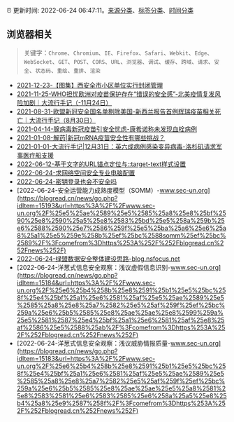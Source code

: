 :alarm_clock: 更新时间: 2022-06-24 06:47:11。[来源分类](../README.md)、[标签分类](../TAGS.md)、[时间分类](../TIMELINE.md)

## 浏览器相关


> 关键字：`Chrome`、`Chromium`、`IE`、`Firefox`、`Safari`、`Webkit`、`Edge`、`WebSocket`、`GET`、`POST`、`CORS`、`URL`、`浏览器`、`调试`、`缓存`、`跨域`、`请求`、`安全`、`状态码`、`重绘`、`重排`、`渲染`



- [2021-12-23-【图集】西安全市小区单位实行封闭管理](https://photos.caixin.com/m/2021-12-23/101821058.html) 
- [2021-11-25-WHO担忧欧洲对疫苗保护存在“错误的安全感”-北美疫情复发风险加剧｜大流行手记（-11月24日）](https://m.caixin.com/m/2021-11-25/101809652.html) 
- [2021-08-31-欧盟新冠安全国名单剔除美国-新西兰报告首例辉瑞疫苗相关死亡｜大流行手记（8月30日）](https://m.caixin.com/m/2021-08-31/101764087.html) 
- [2021-04-14-腺病毒新冠疫苗引安全忧虑-康希诺称未发现血栓病例](https://m.caixin.com/m/2021-04-14/101691086.html) 
- [2021-01-08-解药|新冠mRNA疫苗安全性有哪些挑战？](https://m.caixin.com/m/2021-01-08/101648043.html) 
- [2021-01-01-大流行手记|12月31日：英六成病例感染变异病毒-洛杉矶请求军事医疗船支援](https://m.caixin.com/m/2021-01-01/101645820.html) 
- [2022-06-12-基于文字的URL锚点定位与::target-text样式设置](https://www.zhangxinxu.com/wordpress/2022/06/url-anchor-target-text/) 
- [2022-06-24-求网络空间安全专业电脑配置](https://www.v2ex.com/t/861922) 
- [2022-06-24-密钥登录也会不安全吗](https://www.v2ex.com/t/861902) 
- [2022-06-24-安全运营能力成熟度模型（SOMM）-www.sec-un.org](https://blogread.cn/news/go.php?idItem=15193&url=https%3A%2F%2Fwww.sec-un.org%2F%25e5%25ae%2589%25e5%2585%25a8%25e8%25bf%2590%25e8%2590%25a5%25e8%2583%25bd%25e5%258a%259b%25e6%2588%2590%25e7%2586%259f%25e5%25ba%25a6%25e6%25a8%25a1%25e5%259e%258b%25ef%25bc%2588somm%25ef%25bc%2589%2F%3Fcomefrom%3Dhttps%253A%252F%252Fblogread.cn%252Fnews%252F) 
- [2022-06-24-绿盟数据安全整体建设思路-blog.nsfocus.net](https://blogread.cn/news/go.php?idItem=15190&url=http%3A%2F%2Fblog.nsfocus.net%2Fdata-nsfocus%2F%3Fcomefrom%3Dhttps%253A%252F%252Fblogread.cn%252Fnews%252F) 
- [2022-06-24-洋葱式信息安全观察：浅议虚假信息识别-www.sec-un.org](https://blogread.cn/news/go.php?idItem=15184&url=https%3A%2F%2Fwww.sec-un.org%2F%25e6%25b4%258b%25e8%2591%25b1%25e5%25bc%258f%25e4%25bf%25a1%25e6%2581%25af%25e5%25ae%2589%25e5%2585%25a8%25e8%25a7%2582%25e5%25af%259f%25ef%25bc%259a%25e6%25b5%2585%25e8%25ae%25ae%25e8%2599%259a%25e5%2581%2587%25e4%25bf%25a1%25e6%2581%25af%25e8%25af%2586%25e5%2588%25ab%2F%3Fcomefrom%3Dhttps%253A%252F%252Fblogread.cn%252Fnews%252F) 
- [2022-06-24-洋葱式信息安全观察：浅议威胁情报质量-www.sec-un.org](https://blogread.cn/news/go.php?idItem=15183&url=https%3A%2F%2Fwww.sec-un.org%2F%25e6%25b4%258b%25e8%2591%25b1%25e5%25bc%258f%25e4%25bf%25a1%25e6%2581%25af%25e5%25ae%2589%25e5%2585%25a8%25e8%25a7%2582%25e5%25af%259f%25ef%25bc%259a%25e6%25b5%2585%25e8%25ae%25ae%25e5%25a8%2581%25e8%2583%2581%25e6%2583%2585%25e6%258a%25a5%25e8%25b4%25a8%25e9%2587%258f%2F%3Fcomefrom%3Dhttps%253A%252F%252Fblogread.cn%252Fnews%252F) 